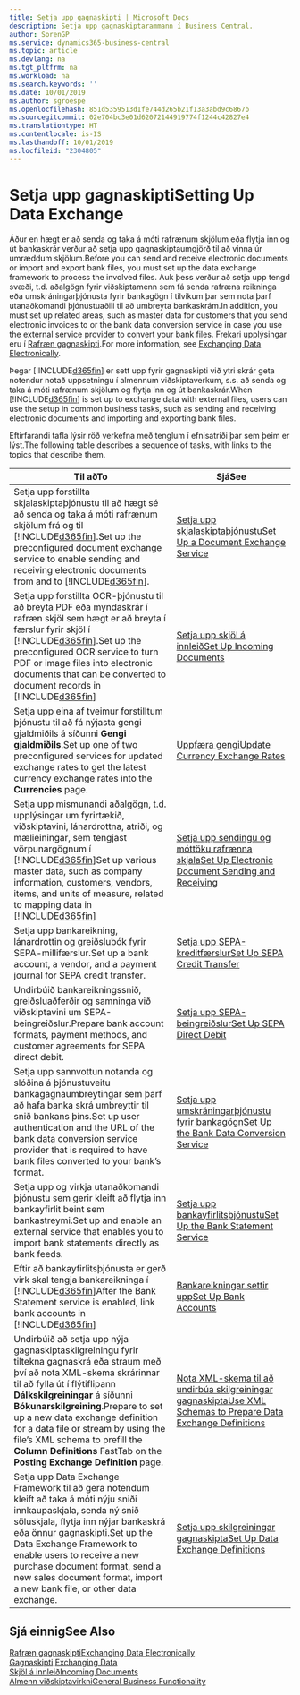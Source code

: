 ```yaml
---
title: Setja upp gagnaskipti | Microsoft Docs
description: Setja upp gagnaskiptarammann í Business Central.
author: SorenGP
ms.service: dynamics365-business-central
ms.topic: article
ms.devlang: na
ms.tgt_pltfrm: na
ms.workload: na
ms.search.keywords: ''
ms.date: 10/01/2019
ms.author: sgroespe
ms.openlocfilehash: 851d5359513d1fe744d265b21f13a3abd9c6867b
ms.sourcegitcommit: 02e704bc3e01d62072144919774f1244c42827e4
ms.translationtype: HT
ms.contentlocale: is-IS
ms.lasthandoff: 10/01/2019
ms.locfileid: "2304805"
---
```

# <a name="setting-up-data-exchange"></a><span data-ttu-id="33aea-103">Setja upp gagnaskipti</span><span class="sxs-lookup"><span data-stu-id="33aea-103">Setting Up Data Exchange</span></span>
<span data-ttu-id="33aea-104">Áður en hægt er að senda og taka á móti rafrænum skjölum eða flytja inn og út bankaskrár verður að setja upp gagnaskiptaumgjörð til að vinna úr umræddum skjölum.</span><span class="sxs-lookup"><span data-stu-id="33aea-104">Before you can send and receive electronic documents or import and export bank files, you must set up the data exchange framework to process the involved files.</span></span> <span data-ttu-id="33aea-105">Auk þess verður að setja upp tengd svæði, t.d. aðalgögn fyrir viðskiptamenn sem fá senda rafræna reikninga eða umskráningarþjónusta fyrir bankagögn í tilvikum þar sem nota þarf utanaðkomandi þjónustuaðili til að umbreyta bankaskrám.</span><span class="sxs-lookup"><span data-stu-id="33aea-105">In addition, you must set up related areas, such as master data for customers that you send electronic invoices to or the bank data conversion service in case you use the external service provider to convert your bank files.</span></span> <span data-ttu-id="33aea-106">Frekari upplýsingar eru í [Rafræn gagnaskipti](across-data-exchange.md).</span><span class="sxs-lookup"><span data-stu-id="33aea-106">For more information, see [Exchanging Data Electronically](across-data-exchange.md).</span></span>  

 <span data-ttu-id="33aea-107">Þegar [!INCLUDE[d365fin](includes/d365fin_md.md)] er sett upp fyrir gagnaskipti við ytri skrár geta notendur notað uppsetningu í almennum viðskiptaverkum, s.s. að senda og taka á móti rafrænum skjölum og flytja inn og út bankaskrár.</span><span class="sxs-lookup"><span data-stu-id="33aea-107">When [!INCLUDE[d365fin](includes/d365fin_md.md)] is set up to exchange data with external files, users can use the setup in common business tasks, such as sending and receiving electronic documents and importing and exporting bank files.</span></span>  

 <span data-ttu-id="33aea-108">Eftirfarandi tafla lýsir röð verkefna með tenglum í efnisatriði þar sem þeim er lýst.</span><span class="sxs-lookup"><span data-stu-id="33aea-108">The following table describes a sequence of tasks, with links to the topics that describe them.</span></span>  

|<span data-ttu-id="33aea-109">**Til að**</span><span class="sxs-lookup"><span data-stu-id="33aea-109">**To**</span></span>|<span data-ttu-id="33aea-110">**Sjá**</span><span class="sxs-lookup"><span data-stu-id="33aea-110">**See**</span></span>|  
|------------|-------------|  
|<span data-ttu-id="33aea-111">Setja upp forstillta skjalaskiptaþjónustu til að hægt sé að senda og taka á móti rafrænum skjölum frá og til [!INCLUDE[d365fin](includes/d365fin_md.md)].</span><span class="sxs-lookup"><span data-stu-id="33aea-111">Set up the preconfigured document exchange service to enable sending and receiving electronic documents from and to [!INCLUDE[d365fin](includes/d365fin_md.md)].</span></span>|[<span data-ttu-id="33aea-112">Setja upp skjalaskiptaþjónustu</span><span class="sxs-lookup"><span data-stu-id="33aea-112">Set Up a Document Exchange Service</span></span>](across-how-to-set-up-a-document-exchange-service.md)|  
|<span data-ttu-id="33aea-113">Setja upp forstillta OCR-þjónustu til að breyta PDF eða myndaskrár í rafræn skjöl sem hægt er að breyta í færslur fyrir skjöl í [!INCLUDE[d365fin](includes/d365fin_md.md)].</span><span class="sxs-lookup"><span data-stu-id="33aea-113">Set up the preconfigured OCR service to turn PDF or image files into electronic documents that can be converted to document records in [!INCLUDE[d365fin](includes/d365fin_md.md)]</span></span>|[<span data-ttu-id="33aea-114">Setja upp skjöl á innleið</span><span class="sxs-lookup"><span data-stu-id="33aea-114">Set Up Incoming Documents</span></span>](across-how-setup-income-documents.md)|  
|<span data-ttu-id="33aea-115">Setja upp eina af tveimur forstilltum þjónustu til að fá nýjasta gengi gjaldmiðils á síðunni **Gengi gjaldmiðils**.</span><span class="sxs-lookup"><span data-stu-id="33aea-115">Set up one of two preconfigured services for updated exchange rates to get the latest currency exchange rates into the **Currencies** page.</span></span>|[<span data-ttu-id="33aea-116">Uppfæra gengi</span><span class="sxs-lookup"><span data-stu-id="33aea-116">Update Currency Exchange Rates</span></span>](finance-how-update-currencies.md)|  
|<span data-ttu-id="33aea-117">Setja upp mismunandi aðalgögn, t.d. upplýsingar um fyrirtækið, viðskiptavini, lánardrottna, atriði, og mælieiningar, sem tengjast vörpunargögnum í [!INCLUDE[d365fin](includes/d365fin_md.md)]</span><span class="sxs-lookup"><span data-stu-id="33aea-117">Set up various master data, such as company information, customers, vendors, items, and units of measure, related to mapping data in [!INCLUDE[d365fin](includes/d365fin_md.md)]</span></span>|[<span data-ttu-id="33aea-118">Setja upp sendingu og móttöku rafrænna skjala</span><span class="sxs-lookup"><span data-stu-id="33aea-118">Set Up Electronic Document Sending and Receiving</span></span>](across-how-to-set-up-electronic-document-sending-and-receiving.md)|  
|<span data-ttu-id="33aea-119">Setja upp bankareikning, lánardrottin og greiðslubók fyrir SEPA-millifærslur.</span><span class="sxs-lookup"><span data-stu-id="33aea-119">Set up a bank account, a vendor, and a payment journal for SEPA credit transfer.</span></span>|[<span data-ttu-id="33aea-120">Setja upp SEPA-kreditfærslur</span><span class="sxs-lookup"><span data-stu-id="33aea-120">Set Up SEPA Credit Transfer</span></span>](finance-how-to-set-up-sepa-credit-transfer.md)|  
|<span data-ttu-id="33aea-121">Undirbúið bankareikningssnið, greiðsluaðferðir og samninga við viðskiptavini um SEPA-beingreiðslur.</span><span class="sxs-lookup"><span data-stu-id="33aea-121">Prepare bank account formats, payment methods, and customer agreements for SEPA direct debit.</span></span>|[<span data-ttu-id="33aea-122">Setja upp SEPA-beingreiðslur</span><span class="sxs-lookup"><span data-stu-id="33aea-122">Set Up SEPA Direct Debit</span></span>](finance-how-to-set-up-sepa-direct-debit.md)|  
|<span data-ttu-id="33aea-123">Setja upp sannvottun notanda og slóðina á þjónustuveitu bankagagnaumbreytingar sem þarf að hafa banka skrá umbreyttir til snið bankans þíns.</span><span class="sxs-lookup"><span data-stu-id="33aea-123">Set up user authentication and the URL of the bank data conversion service provider that is required to have bank files converted to your bank’s format.</span></span>|[<span data-ttu-id="33aea-124">Setja upp umskráningarþjónustu fyrir bankagögn</span><span class="sxs-lookup"><span data-stu-id="33aea-124">Set Up the Bank Data Conversion Service</span></span>](bank-how-setup-bank-data-conversion-service.md)|  
|<span data-ttu-id="33aea-125">Setja upp og virkja utanaðkomandi þjónustu sem gerir kleift að flytja inn bankayfirlit beint sem bankastreymi.</span><span class="sxs-lookup"><span data-stu-id="33aea-125">Set up and enable an external service that enables you to import bank statements directly as bank feeds.</span></span>|[<span data-ttu-id="33aea-126">Setja upp bankayfirlitsþjónustu</span><span class="sxs-lookup"><span data-stu-id="33aea-126">Set Up the Bank Statement Service</span></span>](bank-how-setup-bank-statement-service.md)|  
|<span data-ttu-id="33aea-127">Eftir að bankayfirlitsþjónusta er gerð virk skal tengja bankareikninga í [!INCLUDE[d365fin](includes/d365fin_md.md)]</span><span class="sxs-lookup"><span data-stu-id="33aea-127">After the Bank Statement service is enabled, link bank accounts in [!INCLUDE[d365fin](includes/d365fin_md.md)]</span></span>|[<span data-ttu-id="33aea-128">Bankareikningar settir upp</span><span class="sxs-lookup"><span data-stu-id="33aea-128">Set Up Bank Accounts</span></span>](bank-how-setup-bank-accounts.md)|  
|<span data-ttu-id="33aea-129">Undirbúið að setja upp nýja gagnaskiptaskilgreiningu fyrir tiltekna gagnaskrá eða straum með því að nota XML-skema skrárinnar til að fylla út í flýtiflipann **Dálkskilgreiningar** á síðunni **Bókunarskilgreining**.</span><span class="sxs-lookup"><span data-stu-id="33aea-129">Prepare to set up a new data exchange definition for a data file or stream by using the file’s XML schema to prefill the **Column Definitions** FastTab on the **Posting Exchange Definition** page.</span></span>|[<span data-ttu-id="33aea-130">Nota XML-skema til að undirbúa skilgreiningar gagnaskipta</span><span class="sxs-lookup"><span data-stu-id="33aea-130">Use XML Schemas to Prepare Data Exchange Definitions</span></span>](across-how-to-use-xml-schemas-to-prepare-data-exchange-definitions.md)|  
|<span data-ttu-id="33aea-131">Setja upp Data Exchange Framework til að gera notendum kleift að taka á móti nýju sniði innkaupaskjala, senda ný snið söluskjala, flytja inn nýjar bankaskrá eða önnur gagnaskipti.</span><span class="sxs-lookup"><span data-stu-id="33aea-131">Set up the Data Exchange Framework to enable users to receive a new purchase document format, send a new sales document format, import a new bank file, or other data exchange.</span></span>|[<span data-ttu-id="33aea-132">Setja upp skilgreiningar gagnaskipta</span><span class="sxs-lookup"><span data-stu-id="33aea-132">Set Up Data Exchange Definitions</span></span>](across-how-to-set-up-data-exchange-definitions.md)|  

## <a name="see-also"></a><span data-ttu-id="33aea-133">Sjá einnig</span><span class="sxs-lookup"><span data-stu-id="33aea-133">See Also</span></span>  
[<span data-ttu-id="33aea-134">Rafræn gagnaskipti</span><span class="sxs-lookup"><span data-stu-id="33aea-134">Exchanging Data Electronically</span></span>](across-data-exchange.md)  
<span data-ttu-id="33aea-135">[Gagnaskipti](across-exchange-data.md) </span><span class="sxs-lookup"><span data-stu-id="33aea-135">[Exchanging Data](across-exchange-data.md) </span></span>  
[<span data-ttu-id="33aea-136">Skjöl á innleið</span><span class="sxs-lookup"><span data-stu-id="33aea-136">Incoming Documents</span></span>](across-income-documents.md)  
[<span data-ttu-id="33aea-137">Almenn viðskiptavirkni</span><span class="sxs-lookup"><span data-stu-id="33aea-137">General Business Functionality</span></span>](ui-across-business-areas.md)  
